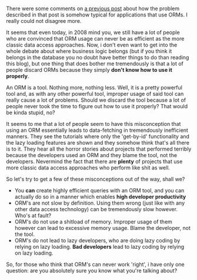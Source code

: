 There were some comments on [a previous post](http://davybrion.com/blog/2008/11/why-on-earth-would-a-developer-do-this/) about how the problem described in that post is somehow typical for applications that use ORMs.  I really could not disagree more.

It seems that even today, in 2008 mind you, we still have a lot of people who are convinced that ORM usage can never be as efficient as the more classic data access approaches.  Now, i don't even want to get into the whole debate about where business logic belongs (but if you think it belongs in the database you no doubt have better things to do than reading this blog), but one thing that does bother me tremendously is that a lot of people discard ORMs because they simply **don't know how to use it properly**.

An ORM is a tool.  Nothing more, nothing less.  Well, it is a pretty powerful tool and, as with any other powerful tool, improper usage of said tool can really cause a lot of problems.  Should we discard the tool because a lot of people never took the time to figure out how to use it properly?  That would be kinda stupid, no? 

It seems to me that a lot of people seem to have this misconception that using an ORM essentially leads to data-fetching in tremendously inefficient manners.  They see the tutorials where only the 'get-by-id' functionality and the lazy loading features are shown and they somehow think that's all there is to it.  They hear all the horror stories about projects that performed terribly because the developers used an ORM and they blame the tool, not the developers.  Nevermind the fact that there are **plenty** of projects that use more classic data access approaches who perform like shit as well.

So let's try to get a few of these misconceptions out of the way, shall we?

- You <strong>can</strong> create highly efficient queries with an ORM tool, and you can actually do so in a manner which enables <strong>high developer productivity</strong>
- ORM's are not slow by definition.  Using them wrong (just like with any other data access technology) can be tremendously slow however.  Who's at fault?
- ORM's do not use a shitload of memory.  Improper usage of them however can lead to excessive memory usage.  Blame the developer, not the tool.
- ORM's do not lead to lazy developers, who are doing lazy coding by relying on lazy loading.  <strong>Bad developers</strong> lead to lazy coding by relying on lazy loading.

So, for those who think that ORM's can never work 'right', i have only one question: are you absolutely sure you know what you're talking about?